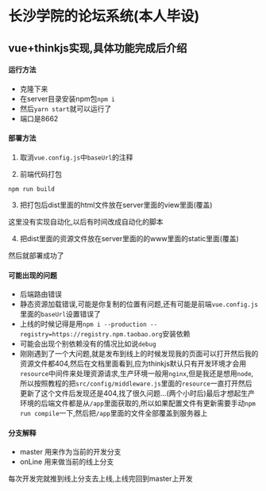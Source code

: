 # 长沙学院的论坛系统(本人毕设)

## vue+thinkjs实现,具体功能完成后介绍

#### 运行方法

* 克隆下来
* 在server目录安装npm包`npm i`
* 然后`yarn start`就可以运行了
* 端口是8662

#### 部署方法

1. 取消`vue.config.js`中`baseUrl`的注释

2. 前端代码打包

```
npm run build
```

3. 把打包后dist里面的html文件放在server里面的view里面(覆盖)

这里没有实现自动化,以后有时间改成自动化的脚本

4. 把dist里面的资源文件放在server里面的的www里面的static里面(覆盖)

然后就部署成功了
#### 可能出现的问题
* 后端路由错误
* 静态资源加载错误,可能是你复制的位置有问题,还有可能是前端`vue.config.js`里面的`baseUrl`设置错误了
* 上线的时候记得是用`npm i --production --registry=https://registry.npm.taobao.org`安装依赖
* 可能会出现个别依赖没有的情况比如说`debug`
* 刚刚遇到了一个大问题,就是发布到线上的时候发现我的页面可以打开然后我的资源文件都404,然后在文档里面看到,应为thinkjs默认只有开发环境才会用`resource`中间件来处理资源请求,生产环境一般用`nginx`,但是我还是想用`node`,所以按照教程的把`src/config/middleware.js`里面的`resource`一直打开然后更新了这个文件后发现还是404,找了很久问题...(两个小时后)最后才想起生产环境的后端文件都是从`/app`里面获取的,所以如果配置文件有更新需要手动`npm run compile`一下,然后把`/app`里面的文件全部覆盖到服务器上

#### 分支解释
* master 用来作为当前的开发分支
* onLine 用来做当前的线上分支

每次开发完就推到线上分支去上线,上线完回到master上开发